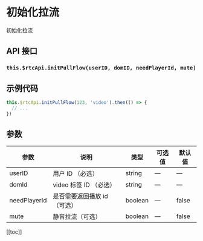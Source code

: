 # 初始化拉流

初始化拉流

## API 接口

### `this.$rtcApi.initPullFlow(userID, domID, needPlayerId, mute)`

## 示例代码

```js
this.$rtcApi.initPullFlow(123, 'video').then(() => {
  // ...
})
```

## 参数

| 参数         | 说明                        | 类型    | 可选值 | 默认值 |
| ------------ | --------------------------- | ------- | ------ | ------ |
| userID       | 用户 ID （必选）            | string  | —      | —      |
| domId        | video 标签 ID （必选）      | string  | —      | —      |
| needPlayerId | 是否需要返回播放 id（可选） | boolean | —      | false  |
| mute         | 静音拉流（可选）            | boolean | —      | false  |

[[toc]]

